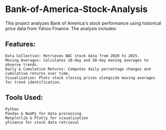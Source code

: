 # Bank-of-America-Stock-Analysis

This project analyzes Bank of America's stock performance using historical price data from Yahoo Finance. The analysis includes:

## Features:

    Data Collection: Retrieves BAC stock data from 2020 to 2025.
    Moving Averages: Calculates 20-day and 50-day moving averages to observe trends.
    Daily & Cumulative Returns: Computes daily percentage changes and cumulative returns over time.
    Visualization: Plots stock closing prices alongside moving averages for trend identification.

## Tools Used:

    Python
    Pandas & NumPy for data processing
    Matplotlib & Plotly for visualization
    yFinance for stock data retrieval
